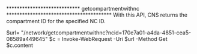 ****************************     getcompartmentwithnc    ****************************************
With this API, CNS returns the compartment ID for the specified NC ID.

$url= "<CNS-Endpoint>/network/getcompartmentwithnc?ncid=170e7a01-a4da-4851-cea5-08589a449645"
$c = Invoke-WebRequest -Uri $url -Method Get
$c.content